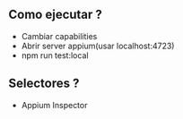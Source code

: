 ## Como ejecutar ?

- Cambiar capabilities
- Abrir server appium(usar localhost:4723)
- npm run test:local

## Selectores ?

- Appium Inspector